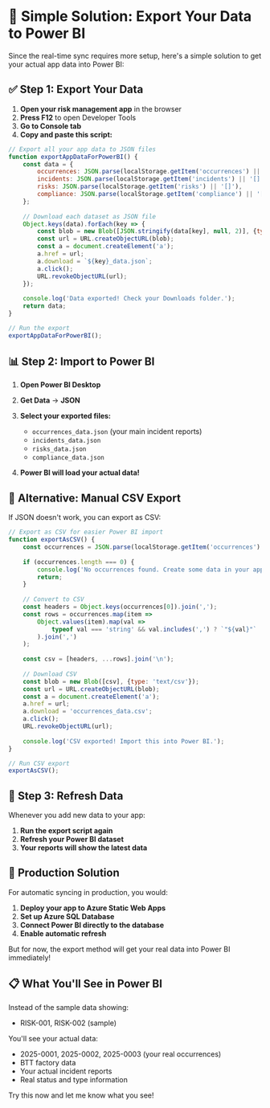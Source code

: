 # 🔄 Simple Solution: Export Your Data to Power BI

Since the real-time sync requires more setup, here's a simple solution to get your actual app data into Power BI:

## ✅ Step 1: Export Your Data

1. **Open your risk management app** in the browser
2. **Press F12** to open Developer Tools
3. **Go to Console tab**
4. **Copy and paste this script:**

```javascript
// Export all your app data to JSON files
function exportAppDataForPowerBI() {
    const data = {
        occurrences: JSON.parse(localStorage.getItem('occurrences') || '[]'),
        incidents: JSON.parse(localStorage.getItem('incidents') || '[]'), 
        risks: JSON.parse(localStorage.getItem('risks') || '[]'),
        compliance: JSON.parse(localStorage.getItem('compliance') || '[]')
    };
    
    // Download each dataset as JSON file
    Object.keys(data).forEach(key => {
        const blob = new Blob([JSON.stringify(data[key], null, 2)], {type: 'application/json'});
        const url = URL.createObjectURL(blob);
        const a = document.createElement('a');
        a.href = url;
        a.download = `${key}_data.json`;
        a.click();
        URL.revokeObjectURL(url);
    });
    
    console.log('Data exported! Check your Downloads folder.');
    return data;
}

// Run the export
exportAppDataForPowerBI();
```

## 📊 Step 2: Import to Power BI

1. **Open Power BI Desktop**
2. **Get Data** → **JSON**
3. **Select your exported files:**
   - `occurrences_data.json` (your main incident reports)
   - `incidents_data.json` 
   - `risks_data.json`
   - `compliance_data.json`

4. **Power BI will load your actual data!**

## 🎯 Alternative: Manual CSV Export

If JSON doesn't work, you can export as CSV:

```javascript
// Export as CSV for easier Power BI import
function exportAsCSV() {
    const occurrences = JSON.parse(localStorage.getItem('occurrences') || '[]');
    
    if (occurrences.length === 0) {
        console.log('No occurrences found. Create some data in your app first.');
        return;
    }
    
    // Convert to CSV
    const headers = Object.keys(occurrences[0]).join(',');
    const rows = occurrences.map(item => 
        Object.values(item).map(val => 
            typeof val === 'string' && val.includes(',') ? `"${val}"` : val
        ).join(',')
    );
    
    const csv = [headers, ...rows].join('\n');
    
    // Download CSV
    const blob = new Blob([csv], {type: 'text/csv'});
    const url = URL.createObjectURL(blob);
    const a = document.createElement('a');
    a.href = url;
    a.download = 'occurrences_data.csv';
    a.click();
    URL.revokeObjectURL(url);
    
    console.log('CSV exported! Import this into Power BI.');
}

// Run CSV export
exportAsCSV();
```

## 🔄 Step 3: Refresh Data

Whenever you add new data to your app:
1. **Run the export script again**
2. **Refresh your Power BI dataset**
3. **Your reports will show the latest data**

## 🚀 Production Solution

For automatic syncing in production, you would:
1. **Deploy your app to Azure Static Web Apps**
2. **Set up Azure SQL Database** 
3. **Connect Power BI directly to the database**
4. **Enable automatic refresh**

But for now, the export method will get your real data into Power BI immediately!

## 📋 What You'll See in Power BI

Instead of the sample data showing:
- RISK-001, RISK-002 (sample)

You'll see your actual data:
- 2025-0001, 2025-0002, 2025-0003 (your real occurrences)
- BTT factory data
- Your actual incident reports
- Real status and type information

Try this now and let me know what you see!
